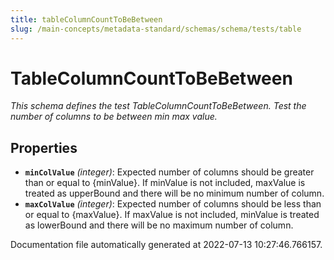 ```yaml
---
title: tableColumnCountToBeBetween
slug: /main-concepts/metadata-standard/schemas/schema/tests/table
---
```


# TableColumnCountToBeBetween

*This schema defines the test TableColumnCountToBeBetween. Test the number of columns to be between min max value.*

## Properties

- **`minColValue`** *(integer)*: Expected number of columns should be greater than or equal to {minValue}. If minValue is not included, maxValue is treated as upperBound and there will be no minimum number of column.
- **`maxColValue`** *(integer)*: Expected number of columns should be less than or equal to {maxValue}. If maxValue is not included, minValue is treated as lowerBound and there will be no maximum number of column.


Documentation file automatically generated at 2022-07-13 10:27:46.766157.
